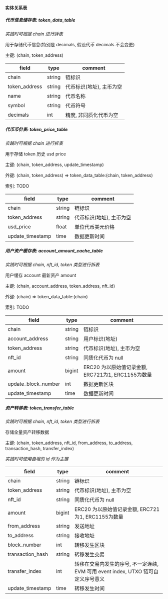 #### 实体关系表

##### 代币信息储存表: token_data_table

*实践时可根据 chain 进行拆表*

用于存储代币信息(特别是 decimals, 假设代币 decimals 不会变更)

主键: (chain, token_address)

 field         | type   | comment        
---------------|--------|----------------
 chain         | string | 链标识            
 token_address | string | 代币标识(地址), 主币为空 
 name          | string | 代币名称           
 symbol        | string | 代币符号           
 decimals      | int    | 精度, 非同质化代币为空   

##### 代币币价表: token_price_table

*实践时可根据 chain 进行拆表*

用于存储 token 历史 usd price

主键: (chain, token_address, update_timestamp)

外键: (chain, token_address) => token_data_table:(chain, token_address)

索引: TODO

 field            | type   | comment        
------------------|--------|----------------
 chain            | string | 链标识            
 token_address    | string | 代币标识(地址), 主币为空 
 usd_price        | float  | 单位代币美元价格       
 update_timestamp | time   | 数据更新时间         

##### 用户资产缓存表: account_amount_cache_table

*实践时可根据 chain, nft_id, token 类型进行拆表*

用户缓存 account 最新资产 amount

主键: (chain, account_address, token_address, nft_id)

外键: (chain) => token_data_table:(chain)

索引: TODO

 field               | type   | comment                               
---------------------|--------|---------------------------------------
 chain               | string | 链标识                                   
 account_address     | string | 用户标识(地址)                              
 token_address       | string | 代币标识(地址), 主币为空                        
 nft_id              | string | 同质化代币为 null                           
 amount              | bigint | ERC20 为以原始值记录金额, ERC721为1, ERC1155为数量 
 update_block_number | int    | 数据更新区块                                
 update_timestamp    | time   | 数据更新时间                                

##### 资产转移表: token_transfer_table

*实践时可根据 chain, nft_id, token 类型进行拆表*

存储全量资产转移数据

主键: (chain, token_address, nft_id, from_address, to_address, transaction_hash, transfer_index)

*实践时可使用自增的 id 作为主键*

 field            | type   | comment                                                
------------------|--------|--------------------------------------------------------
 chain            | string | 链标识                                                    
 token_address    | string | 代币标识(地址), 主币为空                                         
 nft_id           | string | 同质化代币为 null                                            
 amount           | bigint | ERC20 为以原始值记录金额, ERC721为1, ERC1155为数量                  
 from_address     | string | 发送地址                                                   
 to_address       | string | 接收地址                                                   
 block_number     | int    | 转移发生区块                                                 
 transaction_hash | string | 转移发生交易                                                 
 transfer_index   | int    | 转移在交易内发生的序号, 不一定连续, EVM 可用 event index, UTXO 链可自定义序号意义 
 update_timestamp | time   | 转移发生时间                                                 

